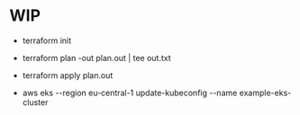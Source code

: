 # WIP


- terraform init

- terraform plan -out plan.out | tee out.txt

- terraform apply plan.out 

- aws eks --region eu-central-1 update-kubeconfig --name example-eks-cluster
